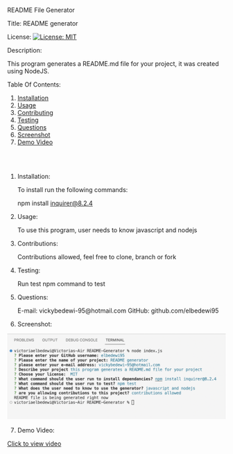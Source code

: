 README File Generator


Title: README generator

License: [![License: MIT](https://img.shields.io/badge/License-MIT-yellow.svg)](https://opensource.org/licenses/MIT)

Description:
    
This program generates a README.md file for your project, it was created using NodeJS.

Table Of Contents:
1.  <a href= "#inst">Installation</a>
2. <a href= "#use">Usage</a>
3. <a href= "#contr">Contributing</a>
4. <a href= "#test">Testing</a>
5. <a href= "#questions">Questions</a>
6. <a href= "#screenshot">Screenshot</a>
7. <a href= "#video">Demo Video</a>

<br> <br>

1.  <p id="inst">Installation:</p>

    To install run the following commands:
        
    npm install inquirer@8.2.4

2. <p id="use">Usage:</p>

    To use this program, user needs to know javascript and nodejs 

3. <p id="contr">Contributions:</p>

    Contributions allowed, feel free to clone, branch or fork

4. <p id="test">Testing:</p>
    
    Run test npm command to test

5. <p id="questions">Questions: </p>
    E-mail: vickybedewi-95@hotmail.com
    GitHub: github.com/elbedewi95

6. <p id="screenshot"> Screenshot: </p>

<img src="terminal-code.png">

7. <p id= "video"> Demo Video:</p>

<a href="https://drive.google.com/file/d/1uGL3KgEcODoDUNeTyEenPgROcjunVTa1/view" target="_blank">Click to view video</a>

